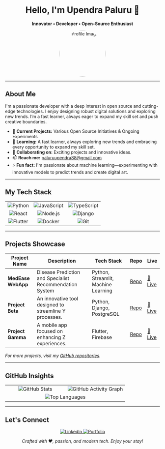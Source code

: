<div align="center">
  <h1>Hello, I'm Upendra Paluru 👋</h1>
  <p><strong>Innovator • Developer • Open-Source Enthusiast</strong></p>
  <img src="https://github.com/UpendrA-StaRK.png" alt="Profile Image" width="150" style="border-radius: 50%;" />
</div>

---

## About Me

I'm a passionate developer with a deep interest in open source and cutting-edge technologies. I enjoy designing robust digital solutions and exploring new trends. I’m a fast learner, always eager to expand my skill set and push creative boundaries.

- 🔭 **Current Projects:** Various Open Source Initiatives & Ongoing Experiments
- 🌱 **Learning:** A fast learner, always exploring new trends and embracing every opportunity to expand my skill set.
- 👯 **Collaborating on:** Exciting projects and innovative ideas.
- 📫 **Reach me:** [paluruupendra88@gmail.com](mailto:paluruupendra88@gmail.com)
- ⚡ **Fun fact:** I'm passionate about machine learning—experimenting with innovative models to predict trends and create digital art.

---

## My Tech Stack

<table align="center">
  <tr>
    <td align="center">
      <img src="https://img.shields.io/badge/Python-3776AB?style=for-the-badge&logo=python&logoColor=white" alt="Python" />
    </td>
    <td align="center">
      <img src="https://img.shields.io/badge/JavaScript-F7DF1E?style=for-the-badge&logo=javascript&logoColor=black" alt="JavaScript" />
    </td>
    <td align="center">
      <img src="https://img.shields.io/badge/TypeScript-007ACC?style=for-the-badge&logo=typescript&logoColor=white" alt="TypeScript" />
    </td>
  </tr>
  <tr>
    <td align="center">
      <img src="https://img.shields.io/badge/React-20232A?style=for-the-badge&logo=react&logoColor=61DAFB" alt="React" />
    </td>
    <td align="center">
      <img src="https://img.shields.io/badge/Node.js-339933?style=for-the-badge&logo=nodedotjs&logoColor=white" alt="Node.js" />
    </td>
    <td align="center">
      <img src="https://img.shields.io/badge/Django-092E20?style=for-the-badge&logo=django&logoColor=white" alt="Django" />
    </td>
  </tr>
  <tr>
    <td align="center">
      <img src="https://img.shields.io/badge/Flutter-02569B?style=for-the-badge&logo=flutter&logoColor=white" alt="Flutter" />
    </td>
    <td align="center">
      <img src="https://img.shields.io/badge/Docker-2496ED?style=for-the-badge&logo=docker&logoColor=white" alt="Docker" />
    </td>
    <td align="center">
      <img src="https://img.shields.io/badge/Git-F05032?style=for-the-badge&logo=git&logoColor=white" alt="Git" />
    </td>
  </tr>
</table>

---

## Projects Showcase

| **Project Name**      | **Description**                                                       | **Tech Stack**                      | **Repo**                                                               | **Live**                                                       |
|-----------------------|-----------------------------------------------------------------------|-------------------------------------|------------------------------------------------------------------------|----------------------------------------------------------------|
| **MedEase WebApp**    | Disease Prediction and Specialist Recommendation System             | Python, Streamlit, Machine Learning | [Repo](https://github.com/UpendrA-StaRK/MedEase_WebApp)                | [🔗 Live](https://medeasewebapp-rshiqykq54d4cgj4285ahp.streamlit.app/) |
| **Project Beta**      | An innovative tool designed to streamline Y processes.               | Python, Django, PostgreSQL          | [Repo](https://github.com/UpendrA-StaRK/ProjectBeta)                     | [🔗 Live](https://projectbeta.example.com)                     |
| **Project Gamma**     | A mobile app focused on enhancing Z experiences.                      | Flutter, Firebase                   | [Repo](https://github.com/UpendrA-StaRK/ProjectGamma)                    | [🔗 Live](https://projectgamma.example.com)                    |

_For more projects, visit my [GitHub repositories](https://github.com/UpendrA-StaRK)._

---

## GitHub Insights

<div align="center">
  <table>
    <!-- Row 1: Main Stats and Activity Graph (1:1 ratio) -->
    <tr>
      <td align="center" width="50%">
        <!-- Main GitHub Stats (transparent bg, hiding PRs & issues) -->
        <img src="https://github-readme-stats.vercel.app/api?username=UpendrA-StaRK&show_icons=true&theme=dark&hide=prs,issues&bg_color=00000000" alt="GitHub Stats" />
      </td>
      <td align="center" width="50%">
        <!-- GitHub Activity Graph (green theme, transparent bg) -->
        <img src="https://github-readme-activity-graph.vercel.app/graph?username=UpendrA-StaRK&theme=green&bg_color=00000000" alt="GitHub Activity Graph" />
      </td>
    </tr>
    <!-- Row 2: Top Languages widget spanning full width -->
    <tr>
      <td align="center" colspan="2">
        <!-- Top Languages widget (transparent bg) -->
        <img src="https://github-readme-stats.vercel.app/api/top-langs/?username=UpendrA-StaRK&layout=compact&theme=dark&bg_color=00000000" alt="Top Languages" />
      </td>
    </tr>
  </table>
</div>

---

## Let's Connect

<div align="center">
  <a href="https://www.linkedin.com/in/upendra-paluru/" target="_blank">
    <img src="https://img.shields.io/badge/LinkedIn-0A66C2?style=for-the-badge&logo=linkedin&logoColor=white" alt="LinkedIn" />
  </a>
  <a href="https://upendrastark.dev" target="_blank">
    <img src="https://img.shields.io/badge/Portfolio-000000?style=for-the-badge&logo=about.me&logoColor=white" alt="Portfolio" />
  </a>
</div>

<p align="center"><em>Crafted with ❤️, passion, and modern tech. Enjoy your stay!</em></p>
